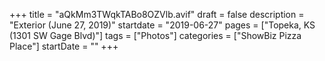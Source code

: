 +++
title = "aQkMm3TWqkTABo8OZVlb.avif"
draft = false
description = "Exterior (June 27, 2019)"
startdate = "2019-06-27"
pages = ["Topeka, KS (1301 SW Gage Blvd)"]
tags = ["Photos"]
categories = ["ShowBiz Pizza Place"]
startDate = ""
+++
